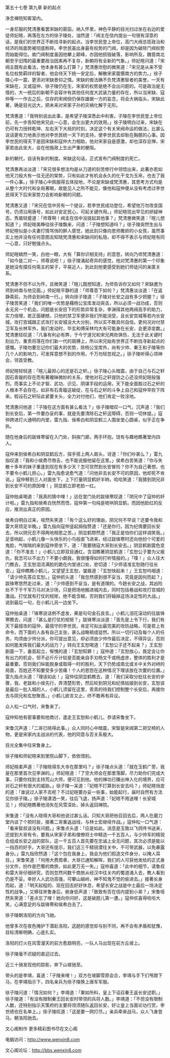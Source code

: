 第五十七卷 第九章 新的起点

净念禅院知客室内。

一身尼服的梵清惠看罢宋缺的密函，纳入怀里，神色平静的目光扫过坐在右边的爱徒师妃暄，再落在左方的徐子陵处，油然道：「阀主在信内提出一句很有深意的话，是我们的世界正不断找寻新的起点。当李世民登上帝位，高门大阀总揽政治和经济的局面势被彻底粉碎。李世民虽出身最有权势的门阀，却是因为破除门阀权势而始能得位。故门阀制度虽因他攀上颠峰，亦因他损毁破落，影响所及，魏晋南北朝至乎旧隋的最重要政治因素再不复存，新朝将有全新的气象。」师妃暄问道：「宋阀主既有此看法，他本身有甚么打算？」梵清惠欣慰的微笑道：「宋兄是从来不受名位权势羁绊的智者，他会侍天下统一安定后，解散宋家震慑南方的势力。」徐子陵心中一震，更添对宋缺景仰之情。宋缺的做法确不负梵清惠智者的美誉。一天有宋缺在，又或寇仲、徐子陵仍在生，宋家的权势是绝不会出问题的。可是政治是无情的，大一统后的新朝不会容许有其他任何庞大武装力量的存在，所以当宋缺、寇仲等一一作古之后，仅存的宋阀倘仍保存雄据一方的妄念，将会大祸临头，宋缺此著，确是目光远大，把未来对宋家子孙的灾祸化解于无形。

梵清惠道：「我特别说出此事，是希望子陵深悉此中利害。子陵在李世民登上帝位前，先一步告知他宋兄此一心意，会生出更大的效用。」徐子陵明白过来，宋缺在仍可有力扭转乾坤、左右天下大局的时刻，决定这个有关宋阀命运的做法，比甚么说话更有力地表示他对李世民统一天下的支持，使李世民去却耿在胸臆的心事。因李世民的得天下是因宋缺和寇仲大力相助，他对宋家自是感激，却也深存忌惮，宋家若由此坐大，会在他施政上生出严重的梗阻。

新的朝代，自该有新的制度。宋缺这句话，正式宣布门阀制度的死亡。

梵清惠再淡淡道：「宋兄很多想法均是从刀道的刻苦修行中领悟出来，此著亦若如他天刀般大有一往无还的架势，只有如此才有机会永久的化干戈为玉帛，也去了我一件心事。」徐子陵心中佩服得五体投地，不论是宋缺或梵清惠，其思考方式均是从整个大时代和全局著眼，故能见人之所不能见，像他和寇仲便从没有考虑过李世民得天下后宋家势力会影响新朝的问题。

梵清惠又道：「宋兄在信中另有一个提议，若李世民成功登位，希望他万勿改变国号，仍须沿用唐号，如此对安定民心，可起关键作用。」师妃暄现出罕见的娇疑神态，秀眉轻蹙道：「师尊啊！阀圭在信中没提起其他事？」梵清惠微笑道：「暄儿想知道？」师妃暄美睁往徐子陵飘来，问道：「子陵想知道吗？」徐子陵突然生出与师妃暄似是小夫妻打情骂俏的醉人感觉，她此刻只像向恩师撒娇的小女孩，虽然事实上他并没有任何意图去知晓梵清惠和宋缺间的私隐，却不得不表示与师妃暄有同一心意，只好勉强点头。

师妃暄嫣然一笑，白他一眼，大有「算你识相支持」的意思，转向乃师梵清惠道：「如今是二对一，师尊说吧！」徐子陵涌起奇异的感觉，他对梵清惠的第一个印象是她没有摆任何斋主的架子，平易近人，到此刻他更感受到她们师徒问的亲匿关系。

梵清惠不但不以为忤，且微笑道：「暄儿既想知道，为师告诉你又如何？宋缺邀为师到岭南与他见面。」师妃暄平静的道：「师尊意下如何？」梵清惠淡淡道：「在返静斋前，为师会到岭南一行。」转向徐子陵道：「子陵对长安之战有多少把握？」徐子陵苦笑道：「我们的唯一优势是藉杨公宝库发动突击，所以必须一战功成，否则永无另一个机会。问题是长安目下的形势异常复杂，李渊得其他两阀高手的助力，实力倍增，若正面硬撼，只他的禁卫军便非我们所能消受，且长安宫城等若内长安城，攻打宫城跟正式攻打长安城没大大分别，所以实不敢具何自信。更何况对付禁卫军及长林军外，我们发动时，毕玄和傅采林均大有可能身在长安，会更添变数。」梵清惠轻叹道：「凡事有利必有弊，于今宁道兄和宋兄两败俱伤，无法于此关键时刻出力，重责将落在你们新一代的肩膊上，所以宋兄始有世界正不断找寻新起点的感慨。子陵勿要忘记你们最大的优势，除杨公宝库外，尚有少帅、秦王和子陵等你几个人的影响力，可发挥意想不到的作用，千万勿轻忽视之。」徐子陵听得心领神会，领首受教。

师妃暄轻轻道：「暄儿最担心的还是石之轩。」徐子陵心头暗震，由于自己与石之轩因石青璇的存在而有著暧昧微妙的关系，使他对石之轩提防之心还没师妃暄般强烈。而事实上不论才智、武功、识见、阴谋手段的运用，天下能全面胜过石之轩的人根本不会存在。如非有石青璇这破绽，在与石之轩的斗争上自己和寇仲早败下阵来。假设石之轩际此紧要关头，全力对付他们，他们肯定一败涂地。

梵清惠问他道：「子陵在这方面有甚么看法？」徐子陵暗叹一口气，沉声道：「我们到长安后，第一件要办妥的事，就是先要清除石之轩这障碍，否则一切休提。」寇仲跨进灯火通明的内堂，雷九指、侯希白和阴显鹤三人围坐堂心圆桌，似乎正在争执。

随在他身后的跋锋寒留在入门处，斜挨门廊，两手环抱，饶有与趣地瞧著堂内四人。

寇仲来到侯希白和阴显鹤后方，探手搭上两人肩头，讶道：「你们吵甚么？」雷九指叹道：「我和小侯费尽唇舌，也不能说服他留在这里。」侯希白苦笑道：「你与失散十多年的妹子重逢到现在有多少天？怎可贸然到长安冒险？你不为自己著想，也不要令小鹤儿担心。」雷九指愈说愈气道：「问他非去长安不可的原因，他却死不肯说。」寇仲移到三人对面坐下，上下打量阴显鹤好半晌，哈哈笑道：「我猜到阴兄非到长安不可的原因哩！」阴显鹤立即老脸一红。

寇仲拍桌喝道：「我真的猜中哩！」远在堂门处的跋锋寒叹道：「阴兄中了寇仲的奸计啦。」雷九指和侯希白恍然而悟，寇仲第一句纯是唬哄阴显鹤，而因他脸红的反应，推测出真正的原因。

侯希白明白过来，哑然失笑道：「有个这么好的理由，阴兄何不早说？还要令我和雷大哥烦足半晚。」雷九指向寇仲竖起拇指赞道：「还是你行。因为纪倩要回长安去，所以阴兄忍不得两地相思之苦。」阴显鹤颓然道：「我正是怕你们这样调笑我。」足音响起，小鹤儿像一头快乐的小鸟般直飞进来，经过跋锋寒时还向他扮个可爱的鬼脸，气喘喘的来到寇仲旁坐下，道：「我要随寇大哥到长安去。」阴显鹤剧震色变道：「你不准去！」小鹤儿立即双目通红，含泪瞧著阴显鹤道：「玄恕公子要为父报仇，我怎可以不出力？不要小觑我，我很懂得如何打听情报的。」「噗！」众人往大门瞧去，王玄恕泪流满脸的跪在内堂进口处，悲切道：「少师请准玄恕随行往长安。」寇仲瞧瞧小鹤儿，又望望王玄恕，皱眉道：「玄恕快起来！」王玄恕呜咽道：「请少帅先答应玄恕。」寇仲抓头道：「我忽然感到很不妥当，究竟是因何而起？」跋锋寒悠然走过来，道：「少帅感到不妥当，是有道理的。今趟长安之战，其凶险处不下于千军万马对决沙场，只是把场地搬进城内去，同时包括巷战和攻打宫城的激战。打仗就有打仗的规矩，绝不能含糊，否则我们将输掉这场决定性的大战。」说到最后一句，在小鹤儿另一边坐下。

寇仲拍桌道：「锋寒说话例不虚发，果是句句金石良言。」小鹤儿泪花滚动的往跋锋寒瞧去，问道：「甚么是打仗的规矩？」跋锋寒淡淡道：「首先是上令下行，我们有天下最擅攻的寇仲，最擅守的李世民，肯定可拟出最完美的攻防战略，可是若上有命令，而下面的人各有自己主张，甚么战略顿成徒然。所以一切行动及每个人的任务，均须由少帅分派，你可提出意见，却必须由少帅作最后决定，不得异议，否则如何能发挥我们最大的战力？」转向王玄恕喝道：「玄恕公子还不起来？」王玄恕剧震一下，垂首起立，惭愧的道：「玄恕知罪！」寇仲道：「玄恕放心，我定会让你有出力的机会，但不必斤斤计较是否能亲自手刃杨文干或杨虚彦，整体的胜利才是最重要。否则我们纵能脱身或取得一时的胜利，天下仍势成南北或关中关外对峙的局面，百姓还不知要受多少苦痛！个人的恩怨在这种情况下理该放在次要的位置。」雷九指点头道：「理该如此！」寇仲往阴显鹤瞧去，道：「我们采取分批往长安的步骤，我、老跋和小侯先行，弄清楚形势，然后轮到阴兄和纪倩姑娘到长安，玄恕该是最后一批入城的人，小鹤儿须留在这里，乖乖的待我们控制整个长安后，再接你去与阴兄和玄恕聚首。」小鹤儿欲言又止，终不敢再有异议。

众人松一口气时，宋鲁来了。

寇仲知他有密事要和他商讨，遣走王玄恕和小鹤儿，恭请宋鲁坐下。

宋鲁沉声道：「二哥已晓得此事。」众人同时心中暗震，宋智是宋阀第二把交椅的人物，更是宋家内主战派的代表，他的同意与否关系极大。

目光全集中往宋鲁身上。

徐子陵和师妃暄来到里院山脚下，依依惜别。

师妃暄柔声道：「子陵晓得东大寺在那里吗？」徐子陵点头道：「就在玉鹤广旁，我是在那里首次见李渊的。」师妃暄道：「了空大师会在那里落脚，尽力助你们完成大事，只要你找到主持荒山大师，便可见到他。他的禅功已臻出神入化的境界，应可对石之轩有很大的威胁。」徐子陵一呆道：「妃暄不打算到长安去吗？」师妃暄俏皮的道：「谁说过人家不去呢？不过妃暄要办妥一些事，始能起行，届时自然有方法见你徐子陵。」徐子陵潇洒一笑，往后飞退，扬声道：「妃暄不用送哩！长安城见！」师妃暄瞧著他消失在风雪深处，掉头返回禅院。

宋鲁道：「没有人晓得大哥和他说过甚么话。只知大哥把他召回去后，两人在磨刀堂内谈了个把时辰，接著二哥重返战线，与林士宏继续作战。」寇仲松一口气道：「看来智叔该没有问题。」宋鲁点头道：「应是如此。消息是玉致以飞鸽传书送来，还提到大哥有令，要我从宋家子弟和俚僚将士中精选一千五百人，与少帅军的精锐合组成长安之战的部队，这一千五百人首先要在忠诚上全无问题，其次必须是能以一挡百的好手。大哥还有提示，我们这三千精锐潜往关中，不可带武器，以免暴露身分。」雷九指欣然道：「这个包在我身上，我会为他们假造文件身分，以掩人耳目。」宋鲁笑道：「何用大费周章，大哥已通知解晖，我们的人可获他发给的正式身分文件，扮作是巴蜀的商旅，如此更万无一失。」寇仲喜道：「此中的细节，请鲁叔和雷大哥仔细研究，否则忽然间数千商旅从经汉中往关内的蜀道涌入去，教人看到仍是不妥。幸好人人武功高强，可攀山越岭，神不知鬼不觉的偷进去。」接著长身而起，道：「明天起程的、现在回去好好休息，希望长安之战是中土最后一场决定性的战争。」又移往宋鲁身后，俯身低声道：「致致有否在信内提到小弟？」宋鲁哑然失笑道：「差点忘了哩！她向你问好，这是破题儿第一遭。」寇仲欢喜得哈哈大笑，心满意足的与跋锋寒和侯希白去了。

徐子陵朝洛阳的方向飞驰。

他曾多次在夜色掩护下潜赴洛阳，这趟的感觉却与别不同，再不会有矛盾和犹豫，目标清晰明确，心底扎实。

洛阳的灯火在风雪漫天的前方愈趋明亮，一队人马出现在前方丘坡上。

徐子陵毫不迟疑的直迎过去。

近三十骑发现他的踪影，奔下山坡驰至。

带头的是李靖，喜道：「子陵来哩！」双方在坡脚雪原会合，李靖与手下们甩蹬下马，在李靖指示下，四名亲兵为徐子陵换上唐军军服。

徐子陵问道：「情况如何？」李靖道：「果如所料，皇上下诏召秦王返长安述职。」徐子陵道：「有没有限制秦王回长安时带领的兵将人数。」李靖道：「不但没有限制人数，还特别指示天策府的主要将领须随队返回长安，好让皇上当面论功行赏，李世绩也在名单上。」徐子陵叹道：「这是要一网打尽。」亲兵牵来战马，众人飞身登马，朝洛阳驰去。

文心阁制作 更多精彩图书尽在文心阁

电脑访问：http://www.wenxin8.com

文心阁论坛：http://bbs.wenxin8.com